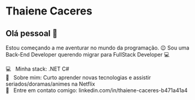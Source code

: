 # Thaiene Caceres

## Olá pessoal 👋
Estou começando a me aventurar no mundo da programação. :wink:
Sou uma Back-End Developer querendo migrar para FullStack Developer  :computer:

 :computer: &nbsp; Minha stack: .NET C#
 <br/> 💬  &nbsp; Sobre mim: Curto aprender novas tecnologias e assistir seriados/doramas/animes na Netflix
 <br/> :email: &nbsp; Entre em contato comigo: linkedin.com/in/thaiene-caceres-b471a41a4
